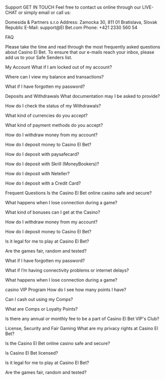 Support
GET IN TOUCH
Feel free to contact us online through our LIVE-CHAT or simply email or call us:

 

Domesida & Partners s.r.o
Address: Zamocka 30, 811 01 Bratislava, Slovak Republic
E-Mail: support@El Bet.com
Phone: +421 2330 560 54

 

FAQ

Please take the time and read through the most frequently asked questions about Casino El Bet.
To ensure that our e-mails reach your inbox, please add us to your Safe Senders list.

My Account
What if I am locked out of my account?

Where can I view my balance and transactions?

What if I have forgotten my password?

Deposits and Withdrawals
What documentation may I be asked to provide?

How do I check the status of my Withdrawals?

What kind of currencies do you accept?

What kind of payment methods do you accept?

How do I withdraw money from my account?

How do I deposit money to Casino El Bet?

How do I deposit with paysafecard?

How do I deposit with Skrill (MoneyBookers)?

How do I deposit with Neteller?

How do I deposit with a Credit Card?

Frequent Questions
Is the Casino El Bet online casino safe and secure?

What happens when I lose connection during a game?

What kind of bonuses can I get at the Casino?

How do I withdraw money from my account?

How do I deposit money to Casino El Bet?

Is it legal for me to play at Casino El Bet?

Are the games fair, random and tested?

What if I have forgotten my password?

What if I’m having connectivity problems or internet delays?

What happens when I lose connection during a game?

casino VIP Program
How do I see how many points I have?

Can I cash out using my Comps?

What are Comps or Loyalty Points?

Is there any annual or monthly fee to be a part of Casino El Bet VIP's Club?

License, Security and Fair Gaming
What are my privacy rights at Casino El Bet?

Is the Casino El Bet online casino safe and secure?

Is Casino El Bet licensed?

Is it legal for me to play at Casino El Bet?

Are the games fair, random and tested?

